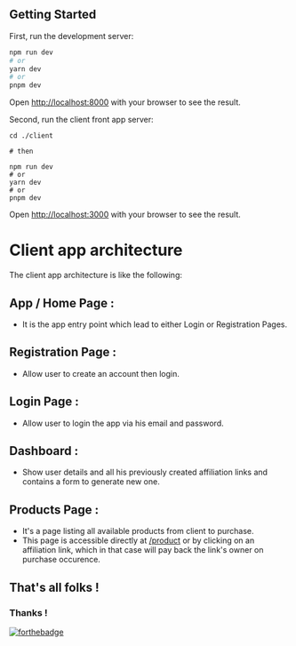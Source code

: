 ## Getting Started

First, run the development server:

```bash
npm run dev
# or
yarn dev
# or
pnpm dev
```

Open [http://localhost:8000](http://localhost:8000) with your browser to see the result.

Second, run the client front app server:

```
cd ./client

# then

npm run dev
# or
yarn dev
# or
pnpm dev

```

Open [http://localhost:3000](http://localhost:3000) with your browser to see the result.

# Client app architecture

The client app architecture is like the following:

## App / Home Page :

* It is the app entry point which lead to either Login or Registration Pages.

## Registration Page :

* Allow user to create an account then login.

## Login Page :

* Allow user to login the app via his email and password.

## Dashboard :

* Show user details and all his previously created affiliation links and contains a form to generate new one.

## Products Page :

* It's a page listing all available products from client to purchase.
* This page is accessible directly at [/product](http://localhost:3000/product) or by clicking on an affiliation link, which in that case will pay back the link's owner on purchase occurence.

## That's all folks !

### Thanks !

[![forthebadge](https://forthebadge.com/images/badges/built-with-love.svg)](https://forthebadge.com)
